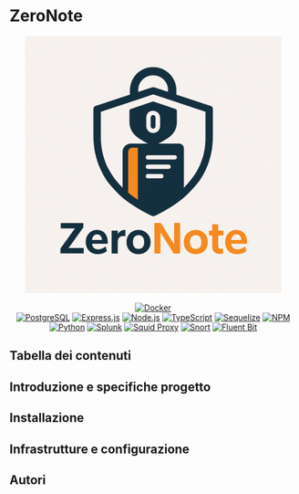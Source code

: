 # ZeroNote
<p align="center">
  <img src="./README/LOGO.png" height="450px" />
</p>

<div align="center">

[![Docker](https://img.shields.io/badge/Made%20with-Docker-%230db7ed.svg?style=plastic&logo=docker&logoColor=white)](https://www.docker.com/)  
[![PostgreSQL](https://img.shields.io/badge/Made%20with-PostgreSQL-%23316192.svg?style=plastic&logo=postgresql&logoColor=white)](https://www.postgresql.org/)
[![Express.js](https://img.shields.io/badge/Made%20with-Express.js-%23404d59.svg?style=plastic&logo=express&logoColor=%2361DAFB)](https://expressjs.com/)
[![Node.js](https://img.shields.io/badge/Made%20with-Node.js-339933.svg?style=plastic&logo=node.js&logoColor=white)](https://nodejs.org/)
[![TypeScript](https://img.shields.io/badge/Made%20with-TypeScript-%23007ACC.svg?style=plastic&logo=typescript&logoColor=white)](https://www.typescriptlang.org/)
[![Sequelize](https://img.shields.io/badge/Made%20with-Sequelize-52B0E7?style=plastic&logo=Sequelize&logoColor=white)](https://sequelize.org/)
[![NPM](https://img.shields.io/badge/Made%20with-NPM-%23CB3837.svg?style=plastic&logo=npm&logoColor=white)](https://www.npmjs.com/)
[![Python](https://img.shields.io/badge/Made%20with-Python-3776AB?style=plastic&logo=python&logoColor=white)](https://www.python.org/)
[![Splunk](https://img.shields.io/badge/Made%20with-Splunk-000000.svg?style=plastic&logo=Splunk&logoColor=white)](https://www.splunk.com/)
[![Squid Proxy](https://img.shields.io/badge/Made%20with-Squid_Proxy-002f87?style=plastic&logo=Squid&logoColor=white)](http://www.squid-cache.org/)
[![Snort](https://img.shields.io/badge/Made%20with-Snort-E60A0A?style=plastic&logo=Snort&logoColor=white)](https://www.snort.org/)
[![Fluent Bit](https://img.shields.io/badge/Made%20with-FluentBit-3cafe2?style=plastic)](https://fluentbit.io/)

</div>

## Tabella dei contenuti

## Introduzione e specifiche progetto

## Installazione

## Infrastrutture e configurazione

## Autori

